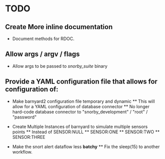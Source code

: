 # TODO

## Create More inline documentation

* Document methods for RDOC.

## Allow args / argv / flags

* Allow args to be passed to *snorby_suite* binary

## Provide a YAML configuration file that allows for configuration of:

* Make barnyard2 configuration file temporary and dynamic
** This will allow for a YAML configuration of database connector
** No longer hard-code database connector to "snorby_development" / "root" / "password"

* Create Multiple Instances of barnyard to simulate multiple sensors points
** Instead of SENSOR:NULL 
** SENSOR:ONE
** SENSOR:TWO
** SENSOR:THREE

* Make the snort alert dataflow less **batchy**
** Fix the sleep(15) to another workflow.